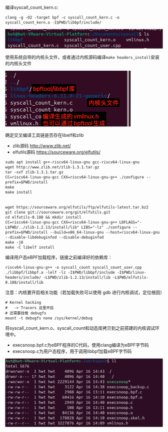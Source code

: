 编译syscall_count_kern.c:
```shell
clang -g -O2 -target bpf -c syscall_count_kern.c -o syscall_count_kern.o -I$PWD/libbpf/include/
```

![alt text](image-1.png)

使用系统自带的内核头文件，或者通过内核源码编译`make headers_install`安装的内核头文件

![alt text](image-2.png)

确定交叉编译工具链是否存在libelf和zlib
- zlib源码 http://www.zlib.net/
- elfutils源码 https://sourceware.org/elfutils/

```shell
sudo apt install g++-riscv64-linux-gnu gcc-riscv64-linux-gnu
wget http://www.zlib.net/zlib-1.3.1.tar.gz
tar -xvf zlib-1.3.1.tar.gz
CC=riscv64-linux-gnu-gcc CXX=riscv64-linux-gnu-g++ ./configure --prefix=$PWD/install
make 
make install


wget https://sourceware.org/elfutils/ftp/elfutils-latest.tar.bz2
git clone git://sourceware.org/git/elfutils.git
cd elfutils-0.188 && mkdir install
CC=riscv64-linux-gnu-gcc CXX=riscv64-linux-gnu-g++ LDFLAGS="-L$PWD/../zlib-1.2.13/install/lib" LIBS="-lz" ./configure --prefix=$PWD/install --build=x86_64-linux-gnu --host=riscv64-linux-gnu --disable-libdebuginfod --disable-debuginfod
make -j8
make -C libelf install

```
编译用户态eBPF加载程序，链接之前编译好的依赖库：
```shell
riscv64-linux-gnu-g++ -o syscall_count syscall_count_user.cpp ./libbpf/libbpf.a -lelf -lz -I$PWD/libbpf/include -I$PWD/linux-headers/include/ -L$PWD/zlib-1.2.13/install/lib -L$PWD/elfutils-0.188/install/lib

```
注意：内核要开启相关功能（若加载失败可以使用 gdb 进行内核调试，定位根因）

```shell
# Kernel hacking
#   -> Tracers 这里开启
# 还需要挂载 debugfs
mount -t debugfs none /sys/kernel/debug
```

将syscall_count_kern.o、syscall_count和动态库拷贝到之前搭建的内核调试环境中。


- execsnoop.bpf.c为eBPF程序的C代码，使用clang编译为eBPF字节码
- execsnoop.c为用户态程序，用于调用libbpf加载eBPF字节码


![alt text](image-8.png)
